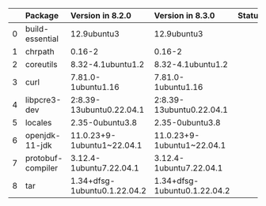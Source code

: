 <!-- markdown-link-check-disable -->

|    | Package           | Version in 8.2.0             | Version in 8.3.0             | Status   |
|---:|:------------------|:-----------------------------|:-----------------------------|:---------|
|  0 | build-essential   | 12.9ubuntu3                  | 12.9ubuntu3                  |          |
|  1 | chrpath           | 0.16-2                       | 0.16-2                       |          |
|  2 | coreutils         | 8.32-4.1ubuntu1.2            | 8.32-4.1ubuntu1.2            |          |
|  3 | curl              | 7.81.0-1ubuntu1.16           | 7.81.0-1ubuntu1.16           |          |
|  4 | libpcre3-dev      | 2:8.39-13ubuntu0.22.04.1     | 2:8.39-13ubuntu0.22.04.1     |          |
|  5 | locales           | 2.35-0ubuntu3.8              | 2.35-0ubuntu3.8              |          |
|  6 | openjdk-11-jdk    | 11.0.23+9-1ubuntu1~22.04.1   | 11.0.23+9-1ubuntu1~22.04.1   |          |
|  7 | protobuf-compiler | 3.12.4-1ubuntu7.22.04.1      | 3.12.4-1ubuntu7.22.04.1      |          |
|  8 | tar               | 1.34+dfsg-1ubuntu0.1.22.04.2 | 1.34+dfsg-1ubuntu0.1.22.04.2 |          |